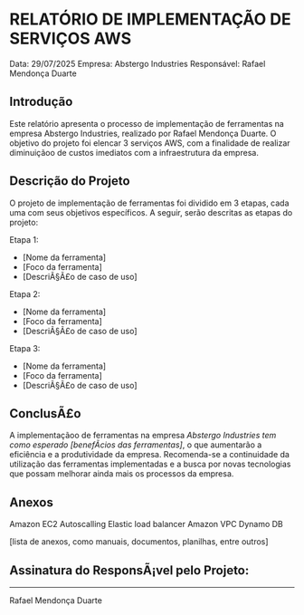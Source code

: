 # RELATÓRIO DE IMPLEMENTAÇÃO DE SERVIÇOS AWS

Data: 29/07/2025
Empresa: Abstergo Industries 
Responsável: Rafael Mendonça Duarte

## Introdução
Este relatório apresenta o processo de implementação de ferramentas na empresa Abstergo Industries, realizado por Rafael Mendonça Duarte. O objetivo do projeto foi elencar 3 serviços AWS, com a finalidade de realizar diminuiçãoo de custos imediatos com a infraestrutura da empresa.

## Descrição do Projeto
O projeto de implementação de ferramentas foi dividido em 3 etapas, cada uma com seus objetivos especí­ficos. A seguir, serão descritas as etapas do projeto:

Etapa 1: 
- [Nome da ferramenta]
- [Foco da ferramenta]
- [DescriÃ§Ã£o de caso de uso]

Etapa 2: 
- [Nome da ferramenta]
- [Foco da ferramenta]
- [DescriÃ§Ã£o de caso de uso]

Etapa 3: 
- [Nome da ferramenta]
- [Foco da ferramenta]
- [DescriÃ§Ã£o de caso de uso]



## ConclusÃ£o
A implementaçãoo de ferramentas na empresa *Abstergo Industries tem como esperado [benefÃ­cios das ferramentas]*, o que aumentarão a eficiência e a produtividade da empresa. Recomenda-se a continuidade da utilização das ferramentas implementadas e a busca por novas tecnologias que possam melhorar ainda mais os processos da empresa.

## Anexos

Amazon EC2 Autoscalling
Elastic load balancer
Amazon VPC
Dynamo DB

[lista de anexos, como manuais, documentos, planilhas, entre outros]

Assinatura do ResponsÃ¡vel pelo Projeto:
---
---
Rafael Mendonça Duarte
